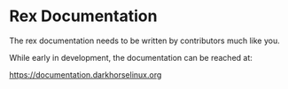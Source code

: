 # Rex Documentation

The rex documentation needs to be written by contributors much like you.

While early in development, the documentation can be reached at:

<https://documentation.darkhorselinux.org>
